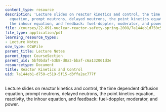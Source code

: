 ```yaml
---
content_type: resource
description: 'Lecture slides on reactor kinetics and control, the time dependent diffusion
  equation, prompt neutrons, delayed neutrons, the point kinetics equation, reactivity,
  the inhour equation, and feedback: fuel-doppler, moderator, and power.'
file: /courses/22-091-nuclear-reactor-safety-spring-2008/7a144eb1d750c5195f15d3ffa2ac777f_MIT22_091S08_lec03.pdf
file_type: application/pdf
learning_resource_types:
- Lecture Notes
ocw_type: OCWFile
parent_title: Lecture Notes
parent_type: CourseSection
parent_uid: 5bf0bdaf-63b8-d8a3-bbaf-c6a132061d3e
resourcetype: Document
title: Reactor Kinetics and Control
uid: 7a144eb1-d750-c519-5f15-d3ffa2ac777f
---
```

Lecture slides on reactor kinetics and control, the time dependent diffusion equation, prompt neutrons, delayed neutrons, the point kinetics equation, reactivity, the inhour equation, and feedback: fuel-doppler, moderator, and power.

